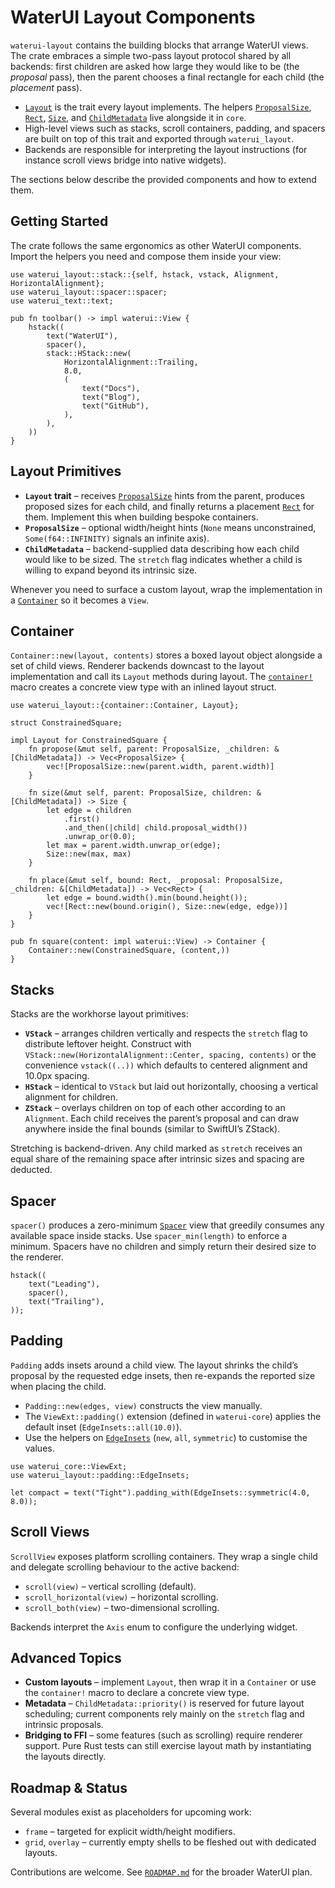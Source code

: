 # WaterUI Layout Components

`waterui-layout` contains the building blocks that arrange WaterUI views. The
crate embraces a simple two-pass layout protocol shared by all backends: first
children are asked how large they would like to be (the *proposal* pass), then
the parent chooses a final rectangle for each child (the *placement* pass).

- [`Layout`](src/core.rs) is the trait every layout implements. The helpers
  [`ProposalSize`], [`Rect`], [`Size`], and [`ChildMetadata`] live alongside it
  in `core`.
- High-level views such as stacks, scroll containers, padding, and spacers are
  built on top of this trait and exported through `waterui_layout`.
- Backends are responsible for interpreting the layout instructions (for
  instance scroll views bridge into native widgets).

The sections below describe the provided components and how to extend them.

## Getting Started

The crate follows the same ergonomics as other WaterUI components. Import the
helpers you need and compose them inside your view:

```rust,ignore
use waterui_layout::stack::{self, hstack, vstack, Alignment, HorizontalAlignment};
use waterui_layout::spacer::spacer;
use waterui_text::text;

pub fn toolbar() -> impl waterui::View {
    hstack((
        text("WaterUI"),
        spacer(),
        stack::HStack::new(
            HorizontalAlignment::Trailing,
            8.0,
            (
                text("Docs"),
                text("Blog"),
                text("GitHub"),
            ),
        ),
    ))
}
```

## Layout Primitives

- **`Layout` trait** – receives [`ProposalSize`] hints from the parent, produces
  proposed sizes for each child, and finally returns a placement [`Rect`] for
  them. Implement this when building bespoke containers.
- **`ProposalSize`** – optional width/height hints (`None` means unconstrained,
  `Some(f64::INFINITY)` signals an infinite axis).
- **`ChildMetadata`** – backend-supplied data describing how each child would
  like to be sized. The `stretch` flag indicates whether a child is willing to
  expand beyond its intrinsic size.

Whenever you need to surface a custom layout, wrap the implementation in a
[`Container`](src/container.rs) so it becomes a `View`.

## Container

`Container::new(layout, contents)` stores a boxed layout object alongside a set
of child views. Renderer backends downcast to the layout implementation and call
its `Layout` methods during layout. The [`container!`](src/container.rs) macro
creates a concrete view type with an inlined layout struct.

```rust,ignore
use waterui_layout::{container::Container, Layout};

struct ConstrainedSquare;

impl Layout for ConstrainedSquare {
    fn propose(&mut self, parent: ProposalSize, _children: &[ChildMetadata]) -> Vec<ProposalSize> {
        vec![ProposalSize::new(parent.width, parent.width)]
    }

    fn size(&mut self, parent: ProposalSize, children: &[ChildMetadata]) -> Size {
        let edge = children
            .first()
            .and_then(|child| child.proposal_width())
            .unwrap_or(0.0);
        let max = parent.width.unwrap_or(edge);
        Size::new(max, max)
    }

    fn place(&mut self, bound: Rect, _proposal: ProposalSize, _children: &[ChildMetadata]) -> Vec<Rect> {
        let edge = bound.width().min(bound.height());
        vec![Rect::new(bound.origin(), Size::new(edge, edge))]
    }
}

pub fn square(content: impl waterui::View) -> Container {
    Container::new(ConstrainedSquare, (content,))
}
```

## Stacks

Stacks are the workhorse layout primitives:

- **`VStack`** – arranges children vertically and respects the `stretch` flag to
  distribute leftover height. Construct with
  `VStack::new(HorizontalAlignment::Center, spacing, contents)` or the
  convenience `vstack((..))` which defaults to centered alignment and 10.0px
  spacing.
- **`HStack`** – identical to `VStack` but laid out horizontally, choosing a
  vertical alignment for children.
- **`ZStack`** – overlays children on top of each other according to an
  `Alignment`. Each child receives the parent’s proposal and can draw anywhere
  inside the final bounds (similar to SwiftUI’s ZStack).

Stretching is backend-driven. Any child marked as `stretch` receives an equal
share of the remaining space after intrinsic sizes and spacing are deducted.

## Spacer

`spacer()` produces a zero-minimum [`Spacer`] view that greedily consumes any
available space inside stacks. Use `spacer_min(length)` to enforce a minimum.
Spacers have no children and simply return their desired size to the renderer.

```rust,ignore
hstack((
    text("Leading"),
    spacer(),
    text("Trailing"),
));
```

## Padding

`Padding` adds insets around a child view. The layout shrinks the child’s
proposal by the requested edge insets, then re-expands the reported size when
placing the child.

- `Padding::new(edges, view)` constructs the view manually.
- The `ViewExt::padding()` extension (defined in `waterui-core`) applies the
  default inset (`EdgeInsets::all(10.0)`).
- Use the helpers on [`EdgeInsets`] (`new`, `all`, `symmetric`) to customise the
  values.

```rust,ignore
use waterui_core::ViewExt;
use waterui_layout::padding::EdgeInsets;

let compact = text("Tight").padding_with(EdgeInsets::symmetric(4.0, 8.0));
```

## Scroll Views

`ScrollView` exposes platform scrolling containers. They wrap a single child and
delegate scrolling behaviour to the active backend:

- `scroll(view)` – vertical scrolling (default).
- `scroll_horizontal(view)` – horizontal scrolling.
- `scroll_both(view)` – two-dimensional scrolling.

Backends interpret the `Axis` enum to configure the underlying widget.

## Advanced Topics

- **Custom layouts** – implement `Layout`, then wrap it in a `Container` or use
  the `container!` macro to declare a concrete view type.
- **Metadata** – `ChildMetadata::priority()` is reserved for future layout
  scheduling; current components rely mainly on the `stretch` flag and intrinsic
  proposals.
- **Bridging to FFI** – some features (such as scrolling) require renderer
  support. Pure Rust tests can still exercise layout math by instantiating the
  layouts directly.

## Roadmap & Status

Several modules exist as placeholders for upcoming work:

- `frame` – targeted for explicit width/height modifiers.
- `grid`, `overlay` – currently empty shells to be fleshed out with dedicated
  layouts.

Contributions are welcome. See [`ROADMAP.md`](../../ROADMAP.md) for the broader
WaterUI plan.

[`ProposalSize`]: src/core.rs
[`Rect`]: src/core.rs
[`Size`]: src/core.rs
[`ChildMetadata`]: src/core.rs
[`Container`]: src/container.rs
[`container!`]: src/container.rs
[`Spacer`]: src/spacer.rs
[`EdgeInsets`]: src/padding.rs
[`ScrollView`]: src/scroll.rs
